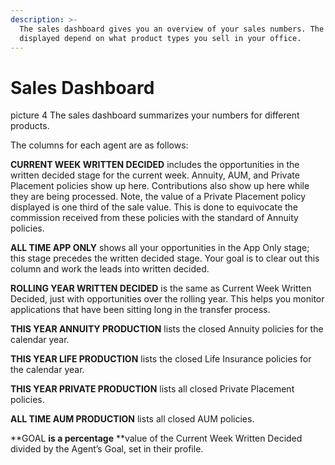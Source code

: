```yaml
---
description: >-
  The sales dashboard gives you an overview of your sales numbers. The columns
  displayed depend on what product types you sell in your office.
---
```


# Sales Dashboard

picture 4 The sales dashboard summarizes your numbers for different products.

The columns for each agent are as follows:

**CURRENT WEEK WRITTEN DECIDED** includes the opportunities in the written decided stage for the current week. Annuity, AUM, and Private Placement policies show up here. Contributions also show up here while they are being processed. Note, the value of a Private Placement policy displayed is one third of the sale value. This is done to equivocate the commission received from these policies with the standard of Annuity policies.

**ALL TIME APP ONLY** shows all your opportunities in the App Only stage; this stage precedes the written decided stage. Your goal is to clear out this column and work the leads into written decided.

**ROLLING YEAR WRITTEN DECIDED** is the same as Current Week Written Decided, just with opportunities over the rolling year. This helps you monitor applications that have been sitting long in the transfer process.

**THIS YEAR ANNUITY PRODUCTION** lists the closed Annuity policies for the calendar year. 

**THIS YEAR LIFE PRODUCTION** lists the closed Life Insurance policies for the calendar year. 

**THIS YEAR PRIVATE PRODUCTION** lists all closed Private Placement policies.

**ALL TIME AUM PRODUCTION** lists all closed AUM policies.

**GOAL **is a percentage** **value of the Current Week Written Decided divided by the Agent’s Goal, set in their profile.

